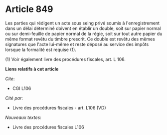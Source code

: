 # Article 849

Les parties qui rédigent un acte sous seing privé soumis à l'enregistrement dans un délai déterminé doivent en établir un
double, soit sur papier normal ou sur demi-feuille de papier normal de la régie, soit sur tout autre papier du même format
revêtu du timbre prescrit. Ce double est revêtu des mêmes signatures que l'acte lui-même et reste déposé au service des
impôts lorsque la formalité est requise (1).

(1) Voir également livre des procédures fiscales, art. L 106.

**Liens relatifs à cet article**

_Cite_:

  - CGI L106

_Cité par_:

  - Livre des procédures fiscales - art. L106 (VD)

_Nouveaux textes_:

  - Livre des procédures fiscales L106
